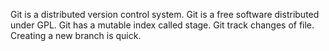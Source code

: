 Git is a distributed version control system.
Git is a free software distributed under GPL.
Git has a mutable index called stage.
Git track changes of file.
Creating a new branch is quick.
